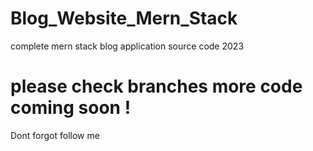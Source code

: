 # Blog_Website_Mern_Stack
complete mern stack blog application source code 2023

# please check branches more code coming soon !
Dont forgot follow me

